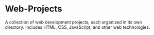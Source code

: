 # Web-Projects
A collection of web development projects, each organized in its own directory. Includes HTML, CSS, JavaScript, and other web technologies.
